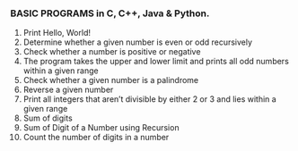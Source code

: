 ### BASIC PROGRAMS in C, C++, Java & Python.

1. Print Hello, World!
2. Determine whether a given number is even or odd recursively
3. Check whether a number is positive or negative
4. The program takes the upper and lower limit and prints all odd numbers within a given range
5. Check whether a given number is a palindrome
6. Reverse a given number
7. Print all integers that aren’t divisible by either 2 or 3 and lies within a given range
8. Sum of digits
9. Sum of Digit of a Number using Recursion
10. Count the number of digits in a number